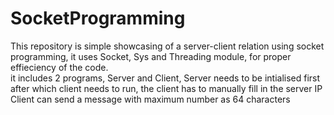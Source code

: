 # SocketProgramming
This repository is simple showcasing of a server-client relation using socket programming, it uses Socket, Sys and Threading module, for proper effieciency of the code.  
it includes 2 programs, Server and Client,  Server needs to be intialised first after which client needs to run, the client has to manually fill in the server IP  
Client can send a message with maximum number as 64 characters
